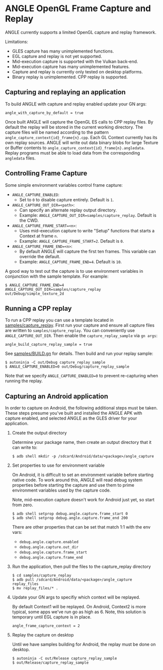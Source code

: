 # ANGLE OpenGL Frame Capture and Replay

ANGLE currently supports a limited OpenGL capture and replay framework.

Limitations:

 * GLES capture has many unimplemented functions.
 * EGL capture and replay is not yet supported.
 * Mid-execution capture is supported with the Vulkan back-end.
 * Mid-execution capture has many unimplemented features.
 * Capture and replay is currently only tested on desktop platforms.
 * Binary replay is unimplemented. CPP replay is supported.

## Capturing and replaying an application

To build ANGLE with capture and replay enabled update your GN args:

```
angle_with_capture_by_default = true
```

Once built ANGLE will capture the OpenGL ES calls to CPP replay files. By default the replay will be
stored in the current working directory. The capture files will be named according to the pattern
`angle_capture_context{id}_frame{n}.cpp`. Each GL Context currently has its own replay sources.
ANGLE will write out data binary blobs for large Texture or Buffer contents to
`angle_capture_context{id}_frame{n}.angledata`. Replay programs must be able to load data from the
corresponding `angledata` files.

## Controlling Frame Capture

Some simple environment variables control frame capture:

 * `ANGLE_CAPTURE_ENABLED`:
   * Set to `0` to disable capture entirely. Default is `1`.
 * `ANGLE_CAPTURE_OUT_DIR=<path>`:
   * Can specify an alternate replay output directory.
   * Example: `ANGLE_CAPTURE_OUT_DIR=samples/capture_replay`. Default is the CWD.
 * `ANGLE_CAPTURE_FRAME_START=<n>`:
   * Uses mid-execution capture to write "Setup" functions that starts a Context at frame `n`.
   * Example: `ANGLE_CAPTURE_FRAME_START=2`. Default is `0`.
 * `ANGLE_CAPTURE_FRAME_END=<n>`:
   * By default ANGLE will capture the first ten frames. This variable can override the default.
   * Example: `ANGLE_CAPTURE_FRAME_END=4`. Default is `10`.

A good way to test out the capture is to use environment variables in conjunction with the sample
template. For example:

```
$ ANGLE_CAPTURE_FRAME_END=4 ANGLE_CAPTURE_OUT_DIR=samples/capture_replay out/Debug/simple_texture_2d
```

## Running a CPP replay

To run a CPP replay you can use a template located in
[samples/capture_replay](../samples/capture_replay). First run your capture and ensure all capture
files are written to `samples/capture_replay`. You can conveniently use `ANGLE_CAPTURE_OUT_DIR`.
Then enable the `capture_replay_sample` via `gn args`:

```
angle_build_capture_replay_sample = true
```

See [samples/BUILD.gn](../samples/BUILD.gn) for details. Then build and run your replay sample:

```
$ autoninja -C out/Debug capture_replay_sample
$ ANGLE_CAPTURE_ENABLED=0 out/Debug/capture_replay_sample
```

Note that we specify `ANGLE_CAPTURE_ENABLED=0` to prevent re-capturing when running the replay.

## Capturing an Android application

In order to capture on Android, the following additional steps must be taken.  These steps
presume you've built and installed the ANGLE APK with capture enabled, and selected ANGLE
as the GLES driver for your application.

1. Create the output directory

    Determine your package name, then create an output directory that it can write to:
    ```
    $ adb shell mkdir -p /sdcard/Android/data/<package>/angle_capture
    ```

2. Set properties to use for environment variable

    On Android, it is difficult to set an environment variable before starting native code.
    To work around this, ANGLE will read debug system properties before starting the capture
    and use them to prime environment variables used by the capture code.

    Note, mid-execution capture doesn't work for Android just yet, so start from zero.
    ```
    $ adb shell setprop debug.angle.capture.frame_start 0
    $ adb shell setprop debug.angle.capture.frame_end 200
    ```

    There are other properties that can be set that match 1:1 with the env vars:
    * `debug.angle.capture.enabled`
    * `debug.angle.capture.out_dir`
    * `debug.angle.capture.frame_start`
    * `debug.angle.capture.frame_end`

3.  Run the application, then pull the files to the capture_replay directory
    ```
    $ cd samples/capture_replay
    $ adb pull /sdcard/Android/data/<package>/angle_capture replay_files
    $ mv replay_files/* .
    ```

4. Update your GN args to specifiy which context will be replayed.

    By default Context1 will be replayed.  On Android, Context2 is more typical, some apps
    we've run go as high as 6.  Note, this solution is temporary until EGL capture is in place.
    ```
    angle_frame_capture_context = 2
    ```

5. Replay the capture on desktop

    Until we have samples building for Android, the replay must be done on desktop.
    ```
    $ autoninja -C out/Release capture_replay_sample
    $ out/Release/capture_replay_sample
    ```